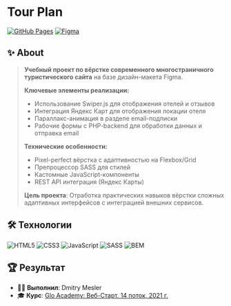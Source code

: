 # Tour Plan

[![GitHub Pages](https://img.shields.io/badge/-DEMO-20BEFF?style=for-the-badge)](https://pryanik0071.github.io/tour-plan/)
[![Figma](https://img.shields.io/badge/Figma-View%20Design-FF7262?style=for-the-badge&logo=figma)](https://www.figma.com/design/TcpEmgcgph1gAyHCP5k8xo/Hotel-Booking-%E2%80%94-Web-Start?node-id=0-1&p=f)

## ✨ About

> **Учебный проект по вёрстке современного многостраничного туристического сайта** на базе дизайн-макета Figma.  
> 
> **Ключевые элементы реализации:**
> - Использование Swiper.js для отображения отелей и отзывов
> - Интеграция Яндекс Карт для отображения локации отеля
> - Параллакс-анимация в разделе email-подписки
> - Рабочие формы с PHP-backend для обработки данных и отправка email
> 
> **Технические особенности:**  
> - Pixel-perfect вёрстка с адаптивностью на Flexbox/Grid
> - Препроцессор SASS для стилей
> - Кастомные JavaScript-компоненты
> - REST API интеграция (Яндекс Карты)
>
> **Цель проекта**: 
> Отработка практических навыков вёрстки сложных адаптивных интерфейсов с интеграцией внешних сервисов.

## 🛠️ Технологии
![HTML5](https://img.shields.io/badge/-HTML5-E34F26?style=flat-square&logo=html5&logoColor=white)
![CSS3](https://img.shields.io/badge/-CSS3-1572B6?style=flat-square&logo=css3)
![JavaScript](https://img.shields.io/badge/-JavaScript-F7DF1E?style=flat-square&logo=javascript&logoColor=black)
![SASS](https://img.shields.io/badge/-SASS-CC6699?logo=sass&logoColor=white&style=flat)
![BEM](https://img.shields.io/badge/-BEM-fff?logo=bem&logoColor=000&style=flat)

## 🏆 Результат
+ 👨‍💻 **Выполнил**: Dmitry Mesler
+ 🎓 **Курс**: [Glo Academy: Веб-Старт. 14 поток, 2021 г.](https://glo.academy/) 
